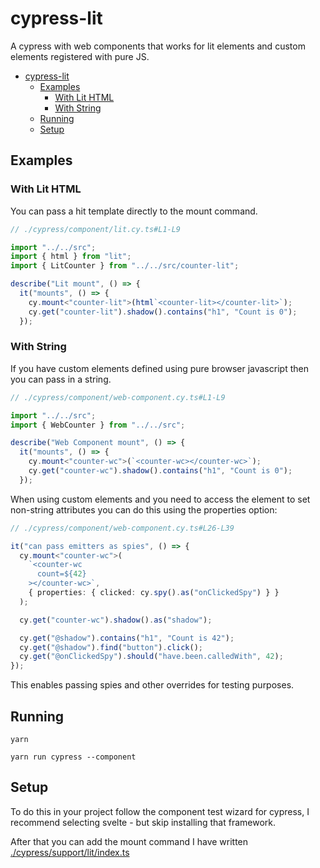# cypress-lit

A cypress with web components that works for lit elements and custom elements registered with pure JS.

- [cypress-lit](#cypress-lit)
  - [Examples](#examples)
    - [With Lit HTML](#with-lit-html)
    - [With String](#with-string)
  - [Running](#running)
  - [Setup](#setup)

## Examples

### With Lit HTML

You can pass a hit template directly to the mount command.

```ts
// ./cypress/component/lit.cy.ts#L1-L9

import "../../src";
import { html } from "lit";
import { LitCounter } from "../../src/counter-lit";

describe("Lit mount", () => {
  it("mounts", () => {
    cy.mount<"counter-lit">(html`<counter-lit></counter-lit>`);
    cy.get("counter-lit").shadow().contains("h1", "Count is 0");
  });
```

### With String

If you have custom elements defined using pure browser javascript then you can pass in a string.

```ts
// ./cypress/component/web-component.cy.ts#L1-L9

import "../../src";
import { WebCounter } from "../../src";

describe("Web Component mount", () => {
  it("mounts", () => {
    cy.mount<"counter-wc">(`<counter-wc></counter-wc>`);
    cy.get("counter-wc").shadow().contains("h1", "Count is 0");
  });

```

When using custom elements and you need to access the element to set non-string attributes you can do this using the properties option:

```ts
// ./cypress/component/web-component.cy.ts#L26-L39

it("can pass emitters as spies", () => {
  cy.mount<"counter-wc">(
    `<counter-wc
      count=${42}
    ></counter-wc>`,
    { properties: { clicked: cy.spy().as("onClickedSpy") } }
  );

  cy.get("counter-wc").shadow().as("shadow");

  cy.get("@shadow").contains("h1", "Count is 42");
  cy.get("@shadow").find("button").click();
  cy.get("@onClickedSpy").should("have.been.calledWith", 42);
});
```

This enables passing spies and other overrides for testing purposes.

## Running

```
yarn

yarn run cypress --component
```

## Setup

To do this in your project follow the component test wizard for cypress, I recommend selecting svelte - but skip installing that framework.

After that you can add the mount command I have written [./cypress/support/lit/index.ts](./cypress/support/lit/index.ts)
